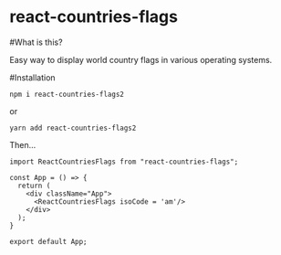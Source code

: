 # react-countries-flags

#What is this?

Easy way to display world country flags in various operating systems. 

#Installation

`npm i react-countries-flags2`

or

`yarn add react-countries-flags2`

Then...

```
import ReactCountriesFlags from "react-countries-flags";

const App = () => {
  return (
    <div className="App">
      <ReactCountriesFlags isoCode = 'am'/>
    </div>
  );
}

export default App;

```
